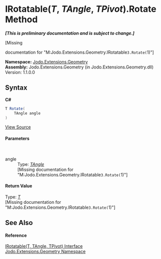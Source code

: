 # IRotatable(*T*, *TAngle*, *TPivot*).Rotate Method 
 _**\[This is preliminary documentation and is subject to change.\]**_

\[Missing <summary> documentation for "M:Jodo.Extensions.Geometry.IRotatable`3.Rotate(`1)"\]

**Namespace:**&nbsp;<a href="N_Jodo_Extensions_Geometry">Jodo.Extensions.Geometry</a><br />**Assembly:**&nbsp;Jodo.Extensions.Geometry (in Jodo.Extensions.Geometry.dll) Version: 1.1.0.0

## Syntax

**C#**<br />
``` C#
T Rotate(
	TAngle angle
)
```

<a href="https://github.com/JosephJShort/Jodo.Extensions/blob/main/src/Jodo.Extensions.Geometry/IRotatable.cs" rel="noopener noreferrer" title="View the source code">View Source</a><br />

#### Parameters
&nbsp;<dl><dt>angle</dt><dd>Type: <a href="T_Jodo_Extensions_Geometry_IRotatable_3">*TAngle*</a><br />\[Missing <param name="angle"/> documentation for "M:Jodo.Extensions.Geometry.IRotatable`3.Rotate(`1)"\]</dd></dl>

#### Return Value
Type: <a href="T_Jodo_Extensions_Geometry_IRotatable_3">*T*</a><br />\[Missing <returns> documentation for "M:Jodo.Extensions.Geometry.IRotatable`3.Rotate(`1)"\]

## See Also


#### Reference
<a href="T_Jodo_Extensions_Geometry_IRotatable_3">IRotatable(T, TAngle, TPivot) Interface</a><br /><a href="N_Jodo_Extensions_Geometry">Jodo.Extensions.Geometry Namespace</a><br />